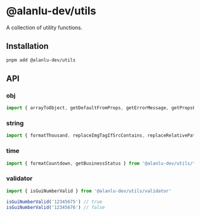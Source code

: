 # @alanlu-dev/utils

A collection of utility functions.

## Installation

```bash
pnpm add @alanlu-dev/utils
```

## API

### obj

```js
import { arrayToObject, getDefaultFromProps, getErrorMessage, getPropsFromObjectWithFilter, normalizeOptions, obj2QueryString, queryString2Obj, setCallback } from '@alanlu-dev/utils/obj'
```

### string

```js
import { formatThousand, replaceImgTagIfSrcContains, replaceRelativePathsWithAbsolute } from '@alanlu-dev/utils/string'
```

### time

```js
import { formatCountdown, getBusinessStatus } from '@alanlu-dev/utils/time'
```

### validator

```js
import { isGuiNumberValid } from '@alanlu-dev/utils/validator'

isGuiNumberValid('12345675') // true
isGuiNumberValid('12345676') // false
```
